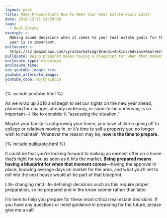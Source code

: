 ```yaml
---
layout: post
title: Make Preparations Now to Meet Your Real Estate Goals Later
date: 2018-12-11 21:59:00
tags:
  - Real Estate
excerpt: >-
  Making sound decisions when it comes to your real estate goals for the coming
  year is so important.
enclosure: >-
  https://s3.amazonaws.com/vyralmarketing/Brandi+Adkins/Adkins+Real+Estate+Group+%257C+Make+Preparations+Now+to+Meet+Your+Real+Estate+Goals+Later.mp4
pullquote: Being prepared means having a blueprint for when that moment comes.
enclosure_type: video/mp4
enclosure_time:
use_youtube_image: true
youtube_alternate_image:
youtube_code: mSjOna1Bc50
---
```


{% include youtube.html %}

As we wrap up 2018 and begin to set our sights on the new year ahead, planning for changes already underway, or soon-to-be underway, is so important—I like to consider it “assessing the situation.”&nbsp;

Maybe your family is outgrowing your home, you have children going off to college or relatives moving in, or it’s time to sell a property you no longer wish to maintain. Whatever the reason may be, **now is the time to prepare.&nbsp;**

{% include pullquote.html %}

It could be that you’re looking forward to making an earnest offer on a home that’s right for you as soon as it hits the market. **Being prepared means having a blueprint for when that moment comes**—having the approval in place, knowing average days on market for the area, and what you’ll net to roll into the next house would all be part of that blueprint.&nbsp;

Life-changing (and life-defining) decisions such as this require proper preparation, so be prepared and in the know sooner rather than later.&nbsp;

I’m here to help you prepare for these most critical real estate decisions. If you have any questions or need guidance in preparing for the future, please give me a call!